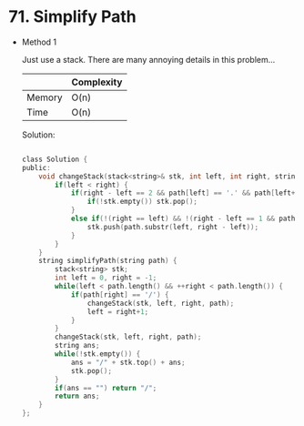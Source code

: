 # 71. Simplify Path 
- Method 1

    Just use a stack. There are many annoying details in this problem...

    | |   Complexity  |
    | ----------- | ----------- | 
    |  Memory     | O(n) | 
    |      Time       |  O(n) | 


    Solution:

    ``` h

    class Solution {
    public:
        void changeStack(stack<string>& stk, int left, int right, string& path) {
            if(left < right) {
                if(right - left == 2 && path[left] == '.' && path[left+1] == '.') {
                    if(!stk.empty()) stk.pop();
                }
                else if(!(right == left) && !(right - left == 1 && path[left] == '.') ) {
                    stk.push(path.substr(left, right - left));
                }
            }
        }
        string simplifyPath(string path) {
            stack<string> stk;
            int left = 0, right = -1;
            while(left < path.length() && ++right < path.length()) {
                if(path[right] == '/') {
                    changeStack(stk, left, right, path);
                    left = right+1;
                }
            }
            changeStack(stk, left, right, path);
            string ans;
            while(!stk.empty()) {
                ans = "/" + stk.top() + ans;
                stk.pop();
            }
            if(ans == "") return "/";
            return ans;
        }
    };

    ```

<!-- - Method 2

    This is another method.

    | |   Complexity  |
    | ----------- | ----------- | 
    |  Memory     | O(n) | 
    |      Time       |  O(n) | 


    Solution:

    ``` h



    ```

- Additional Knowledge:
       
    Here are some additional knowledge.



<br> -->